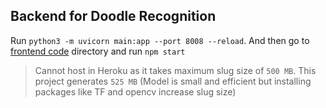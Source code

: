 ## Backend for Doodle Recognition

Run `python3 -m uvicorn main:app --port 8008 --reload`. And then go to [frontend code](https://github.com/rakesh4real/qdraw) directory and run `npm start`


> Cannot host in Heroku as it takes maximum slug size of `500 MB`. This project generates `525 MB` (Model is small and efficient but installing packages like TF and opencv increase slug size)
